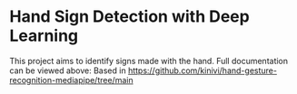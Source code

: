 # Hand Sign Detection with Deep Learning

This project aims to identify signs made with the hand. Full documentation can be viewed above:
Based in https://github.com/kinivi/hand-gesture-recognition-mediapipe/tree/main


